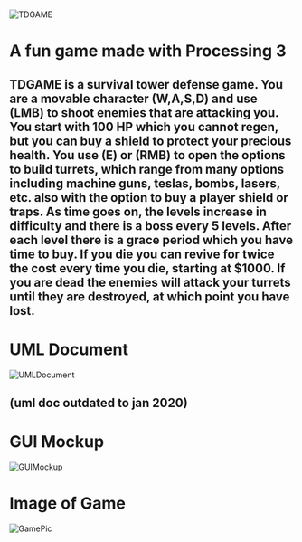 #  
![TDGAME](https://github.com/FritzLehwalder/TDGAME/blob/main/data/BANNER.png)
# A fun game made with Processing 3
## TDGAME is a survival tower defense game. You are a movable character (W,A,S,D) and use (LMB) to shoot enemies that are attacking you. You start with 100 HP which you cannot regen, but you can buy a shield to protect your precious health. You use (E) or (RMB) to open the options to build turrets, which range from many options including machine guns, teslas, bombs, lasers, etc. also with the option to buy a player shield or traps. As time goes on, the levels increase in difficulty and there is a boss every 5 levels. After each level there is a grace period which you have time to buy. If you die you can revive for twice the cost every time you die, starting at $1000. If you are dead the enemies will attack your turrets until they are destroyed, at which point you have lost.


# UML Document 
![UMLDocument](https://github.com/FritzLehwalder/TDGAME/blob/main/data/UMLDocument.png)
## (uml doc outdated to jan 2020)
# GUI Mockup
![GUIMockup](https://github.com/HenryChristiansen/TDGAME/blob/main/data/GUIMockup.png)
# Image of Game
![GamePic](https://github.com/HenryChristiansen/TDGAME/blob/main/data/GamePic.PNG)
